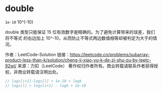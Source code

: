 # double
`1e-10` 10^(-10)

double 类型只能保证 15 位有效数字是精确的。为了避免计算带来的误差，我们将不等式  的右边加上 10^-10，从而防止不等式两边数值相等却被判定为大于的情况。

作者：LeetCode-Solution
链接：https://leetcode.cn/problems/subarray-product-less-than-k/solution/cheng-ji-xiao-yu-k-de-zi-shu-zu-by-leetc-92wl/
来源：力扣（LeetCode）
著作权归作者所有。商业转载请联系作者获得授权，非商业转载请注明出处。

```cpp
// logs[i+1]-logs[l] + 1e-10 < logk
// logs[l] > logs[i+1] - logk + 1e-10
```